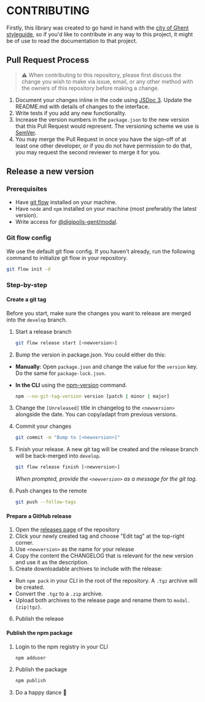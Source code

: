 # CONTRIBUTING

Firstly, this library was created to go hand in hand with the
[city of Ghent styleguide](https://stijlgids.stad.gent),
so if you'd like to contribute in any way to this project,
it might be of use to read the documentation to that project.

## Pull Request Process

> :warning: When contributing to this repository,
>please first discuss the change you wish to make via issue,
>email, or any other method with the owners of this repository before making a change.

1. Document your changes inline in the code using [JSDoc 3](http://usejsdoc.org/).
   Update the README.md with details of changes to the interface.
2. Write tests if you add any new functionality. 
2. Increase the version numbers in the `package.json` to the new version that this
   Pull Request would represent. The versioning scheme we use is [SemVer](https://semver.org/).
3. You may merge the Pull Request in once you have the sign-off of at least one other developer,
   or if you do not have permission to do that, you may request the second reviewer to merge it for you.

## Release a new version

### Prerequisites

* Have [git flow](https://github.com/nvie/gitflow) installed on your machine.
* Have `node` and `npm` installed on your machine (most preferably the latest version).
* Write access for [@digipolis-gent/modal](https://www.npmjs.com/package/@digipolis-gent/modal).

### Git flow config

We use the default git flow config. If you haven't already, run the following command to
initialize git flow in your repository.

```bash
git flow init -d
```

### Step-by-step 

#### Create a git tag

Before you start, make sure the changes you want to release are merged into the `develop` branch.

1. Start a release branch

    ```bash
    git flow release start [<newversion>]
    ```

2. Bump the version in package.json. You could either do this:
  - **Manually**: Open `package.json` and change the value for the `version` key. Do the same for `package-lock.json`.
  - **In the CLI** using the [npm-version](https://docs.npmjs.com/cli/version.html) command.

    ```bash
    npm --no-git-tag-version version [patch | minor | major]
    ```

3. Change the `[Unreleased]` title in changelog to the `<newversion>` alongside the date.
   You can copy/adapt from previous versions.

4. Commit your changes

    ```bash
    git commit -m "Bump to [<newversion>]"
    ```

5. Finish your release. A new git tag will be created and the release branch will be back-merged into `develop`.

    ```bash
    git flow release finish [<newversion>]
    ```
    *When prompted, provide the `<newversion>` as a message for the git tag.*

4. Push changes to the remote

    ```bash
    git push --follow-tags
    ```

#### Prepare a GitHub release

1. Open the [releases page](https://github.com/StadGent/npm_package_modal/releases) of the repository 
2. Click your newly created tag and choose "Edit tag" at the top-right corner. 
3. Use `<newversion>` as the name for your release
4. Copy the content the CHANGELOG that is relevant for the new version and use it as the description.
5. Create downloadable archives to include with the release:
  - Run `npm pack` in your CLI in the root of the repository. A `.tgz` archive will be created.
  - Convert the `.tgz` to a `.zip` archive.
  - Upload both archives to the release page and rename them to `modal.{zip|tgz}`.
6. Publish the release

#### Publish the npm package

1. Login to the npm registry in your CLI

    ```bash
    npm adduser
    ```

2. Publish the package
    
    ```bash
    npm publish
    ```

3. Do a happy dance :dancer:
